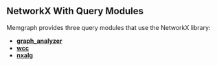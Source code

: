 ## NetworkX With Query Modules

Memgraph provides three query modules that use the NetworkX library:
* [**graph_analyzer**](memgraph/v1.2.0/reference_guide/networkx/graph_analyzer/graph_analyzer.md)
* [**wcc**](memgraph/v1.2.0/reference_guide/networkx/wcc/wcc.md)
* [**nxalg**](memgraph/v1.2.0/reference_guide/networkx/nxalg/nxalg.md)